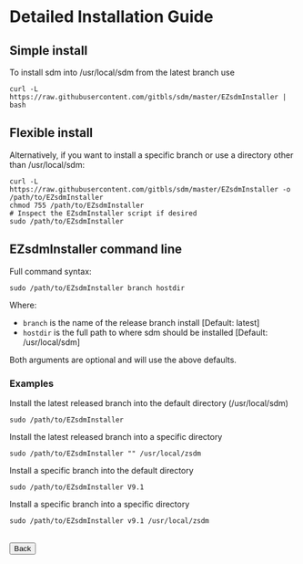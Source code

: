 # Detailed Installation Guide

## Simple install

To install sdm into /usr/local/sdm from the latest branch use

    curl -L https://raw.githubusercontent.com/gitbls/sdm/master/EZsdmInstaller | bash

## Flexible install

Alternatively, if you want to install a specific branch or use a directory other than /usr/local/sdm:

    curl -L https://raw.githubusercontent.com/gitbls/sdm/master/EZsdmInstaller -o /path/to/EZsdmInstaller
    chmod 755 /path/to/EZsdmInstaller
    # Inspect the EZsdmInstaller script if desired
    sudo /path/to/EZsdmInstaller

## EZsdmInstaller command line

Full command syntax:

```
sudo /path/to/EZsdmInstaller branch hostdir
```
Where:

* `branch` is the name of the release branch install [Default: latest]
* `hostdir` is the full path to where sdm should be installed [Default: /usr/local/sdm]

Both arguments are optional and will use the above defaults.

### Examples

Install the latest released branch into the default directory (/usr/local/sdm)

	sudo /path/to/EZsdmInstaller

Install the latest released branch into a specific directory

	sudo /path/to/EZsdmInstaller "" /usr/local/zsdm

Install a specific branch into the default directory

	sudo /path/to/EZsdmInstaller V9.1

Install a specific branch into a specific directory

	sudo /path/to/EZsdmInstaller v9.1 /usr/local/zsdm


<br>
<form>
<input type="button" value="Back" onclick="history.back()">
</form>
